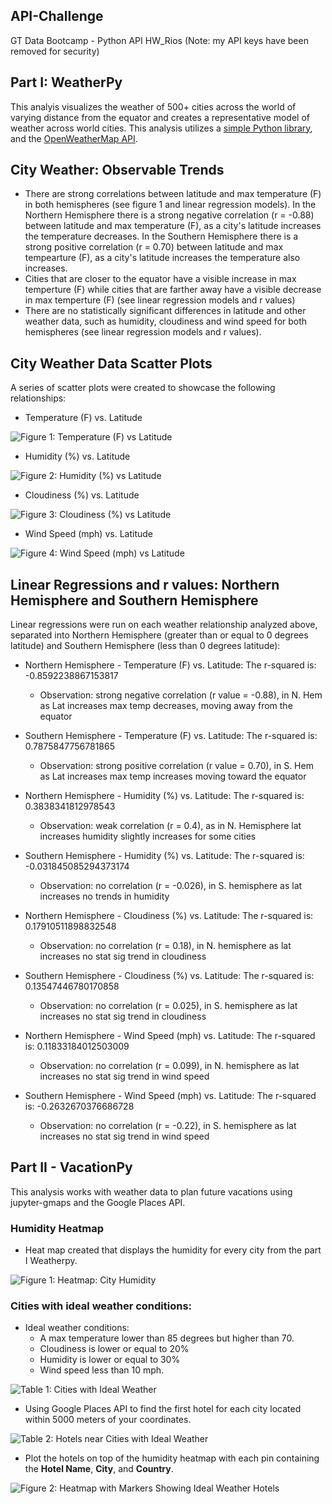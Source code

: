 ## API-Challenge
GT Data Bootcamp - Python API HW_Rios (Note: my API keys have been removed for security)

## Part I: WeatherPy 

This analyis visualizes the weather of 500+ cities across the world of varying distance from the equator and creates a representative model of weather across world cities. This analysis utilizes a [simple Python library](https://pypi.python.org/pypi/citipy), and the [OpenWeatherMap API](https://openweathermap.org/api).

## City Weather: Observable Trends
* There are strong correlations between latitude and max temperature (F) in both hemispheres (see figure 1 and linear regression models).  In the Northern Hemisphere there is a strong negative correlation (r = -0.88) between latitude and max temperature (F), as a city's latitude increases the temperature decreases.  In the Southern Hemisphere there is a strong positive correlation (r = 0.70) between latitude and max tempearture (F), as a city's latitude increases the temperature also increases. 
* Cities that are closer to the equator have a visible increase in max temperture (F) while cities that are farther away have a visible decrease in max temperture (F) (see linear regression models and r values)
* There are no statistically significant differences in latitude and other weather data, such as humidity, cloudiness and wind speed for both hemispheres (see linear regression models and r values).  


## City Weather Data Scatter Plots
A series of scatter plots were created to showcase the following relationships:

* Temperature (F) vs. Latitude

![Figure 1: Temperature (F) vs Latitude](weatherpy/output_weather/lat_temp_plot.png)

* Humidity (%) vs. Latitude

![Figure 2: Humidity (%) vs Latitude](weatherpy/output_weather/lat_humidity_plot.png)

* Cloudiness (%) vs. Latitude

![Figure 3: Cloudiness (%) vs Latitude](weatherpy/output_weather/lat_cloudiness_plot.png)

* Wind Speed (mph) vs. Latitude

![Figure 4: Wind Speed (mph) vs Latitude](weatherpy/output_weather/lat_windspeed_plot.png)

## Linear Regressions and r values: Northern Hemisphere and Southern Hemisphere

Linear regressions were run on each weather relationship analyzed above, separated into Northern Hemisphere (greater than or equal to 0 degrees latitude) and Southern Hemisphere (less than 0 degrees latitude):

* Northern Hemisphere - Temperature (F) vs. Latitude: The r-squared is: -0.8592238867153817
    * Observation: strong negative correlation (r value = -0.88), in N. Hem as Lat increases max temp decreases, moving away from the equator

* Southern Hemisphere - Temperature (F) vs. Latitude: The r-squared is: 0.7875847756781865
    * Observation: strong positive correlation (r value = 0.70), in S. Hem as Lat increases max temp increases moving toward the equator

* Northern Hemisphere - Humidity (%) vs. Latitude: The r-squared is: 0.3838341812978543
    * Observation: weak correlation (r = 0.4), as in N. Hemisphere lat increases humidity slightly increases for some cities

* Southern Hemisphere - Humidity (%) vs. Latitude: The r-squared is: -0.031845085294373174
    * Observation: no correlation (r = -0.026), in S. hemisphere as lat increases no trends in humidity

* Northern Hemisphere - Cloudiness (%) vs. Latitude: The r-squared is: 0.17910511898832548
    * Observation: no correlation (r = 0.18), in N. hemisphere as lat increases no stat sig trend in cloudiness

* Southern Hemisphere - Cloudiness (%) vs. Latitude: The r-squared is: 0.13547446780170858
    * Observation: no correlation (r = 0.025), in S. hemisphere as lat increases no stat sig trend in cloudiness

* Northern Hemisphere - Wind Speed (mph) vs. Latitude: The r-squared is: 0.11833184012503009
    * Observation: no correlation (r = 0.099), in N. hemisphere as lat increases no stat sig trend in wind speed

* Southern Hemisphere - Wind Speed (mph) vs. Latitude: The r-squared is: -0.2632670376686728
    * Observation: no correlation (r = -0.22), in S. hemisphere as lat increases no stat sig trend in wind speed


## Part II - VacationPy

This analysis works with weather data to plan future vacations using jupyter-gmaps and the Google Places API.

### Humidity Heatmap

* Heat map created that displays the humidity for every city from the part I Weatherpy.

![Figure 1: Heatmap: City Humidity](vacationpy/output_vacation/heatmap_hum.png)

### Cities with ideal weather conditions:

  * Ideal weather conditions: 
    * A max temperature lower than 85 degrees but higher than 70.
    * Cloudiness is lower or equal to 20%
    * Humidity is lower or equal to 30%
    * Wind speed less than 10 mph.

![Table 1: Cities with Ideal Weather](vacationpy/output_vacation/ideal_weather.png)

* Using Google Places API to find the first hotel for each city located within 5000 meters of your coordinates.

![Table 2: Hotels near Cities with Ideal Weather](vacationpy/output_vacation/ideal_weather_hotels.png)

* Plot the hotels on top of the humidity heatmap with each pin containing the **Hotel Name**, **City**, and **Country**.

![Figure 2: Heatmap with Markers Showing Ideal Weather Hotels](vacationpy/hotel_heatmap.png)

